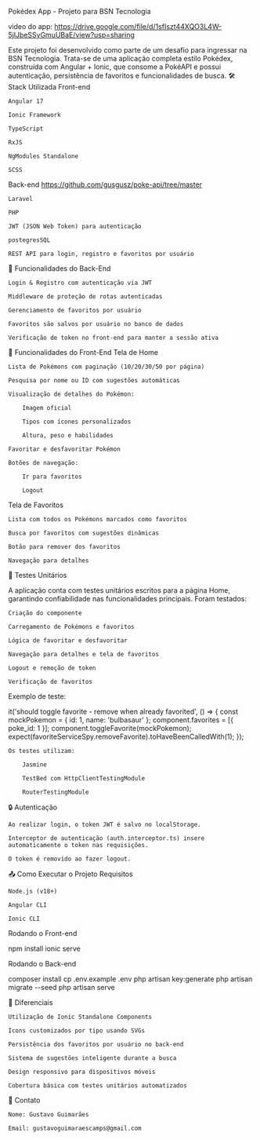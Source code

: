 Pokédex App - Projeto para BSN Tecnologia

video do app: https://drive.google.com/file/d/1sfIszt44XQO3L4W-5jlJbeSSyGmuUBaE/view?usp=sharing

Este projeto foi desenvolvido como parte de um desafio para ingressar na BSN Tecnologia. Trata-se de uma aplicação completa estilo Pokédex, construída com Angular + Ionic, que consome a PokéAPI e possui autenticação, persistência de favoritos e funcionalidades de busca.
🛠️ Stack Utilizada
Front-end

    Angular 17

    Ionic Framework

    TypeScript

    RxJS

    NgModules Standalone

    SCSS

Back-end
https://github.com/gusgusz/poke-api/tree/master

    Laravel

    PHP

    JWT (JSON Web Token) para autenticação

    postegresSQL

    REST API para login, registro e favoritos por usuário

🔐 Funcionalidades do Back-End

    Login & Registro com autenticação via JWT

    Middleware de proteção de rotas autenticadas

    Gerenciamento de favoritos por usuário

    Favoritos são salvos por usuário no banco de dados

    Verificação de token no front-end para manter a sessão ativa

📲 Funcionalidades do Front-End
Tela de Home

    Lista de Pokémons com paginação (10/20/30/50 por página)

    Pesquisa por nome ou ID com sugestões automáticas

    Visualização de detalhes do Pokémon:

        Imagem oficial

        Tipos com ícones personalizados

        Altura, peso e habilidades

    Favoritar e desfavoritar Pokémon

    Botões de navegação:

        Ir para favoritos

        Logout

Tela de Favoritos

    Lista com todos os Pokémons marcados como favoritos

    Busca por favoritos com sugestões dinâmicas

    Botão para remover dos favoritos

    Navegação para detalhes


🧪 Testes Unitários

A aplicação conta com testes unitários escritos para a página Home, garantindo confiabilidade nas funcionalidades principais. Foram testados:

    Criação do componente

    Carregamento de Pokémons e favoritos

    Lógica de favoritar e desfavoritar

    Navegação para detalhes e tela de favoritos

    Logout e remoção de token

    Verificação de favoritos

Exemplo de teste:

it('should toggle favorite - remove when already favorited', () => {
  const mockPokemon = { id: 1, name: 'bulbasaur' };
  component.favorites = [{ poke_id: 1 }];
  component.toggleFavorite(mockPokemon);
  expect(favoriteServiceSpy.removeFavorite).toHaveBeenCalledWith(1);
});

    Os testes utilizam:

        Jasmine

        TestBed com HttpClientTestingModule

        RouterTestingModule


🔒 Autenticação

    Ao realizar login, o token JWT é salvo no localStorage.

    Interceptor de autenticação (auth.interceptor.ts) insere automaticamente o token nas requisições.

    O token é removido ao fazer logout.

📤 Como Executar o Projeto
Requisitos

    Node.js (v18+)

    Angular CLI

    Ionic CLI

Rodando o Front-end

npm install
ionic serve

Rodando o Back-end

composer install
cp .env.example .env
php artisan key:generate
php artisan migrate --seed
php artisan serve


🌟 Diferenciais

    Utilização de Ionic Standalone Components

    Icons customizados por tipo usando SVGs

    Persistência dos favoritos por usuário no back-end

    Sistema de sugestões inteligente durante a busca

    Design responsivo para dispositivos móveis

    Cobertura básica com testes unitários automatizados


📧 Contato

    Nome: Gustavo Guimarães

    Email: gustavoguimaraescamps@gmail.com

